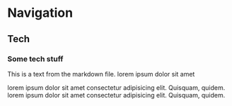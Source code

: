 # Navigation
## Tech
### Some tech stuff
This is a text from the markdown file. lorem ipsum dolor sit amet 

lorem ipsum dolor sit amet consectetur adipisicing elit. Quisquam, quidem.  lorem ipsum dolor sit amet consectetur adipisicing elit. Quisquam, quidem. 
